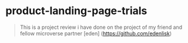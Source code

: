 # product-landing-page-trials
>This is a project review i have done on the project of my friend and fellow microverse partner [eden] (https://github.com/edenlisk)
